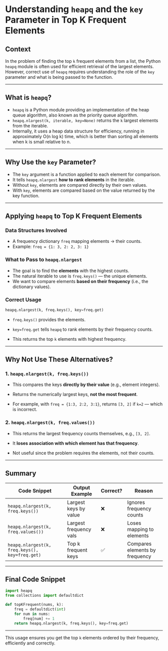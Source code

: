 
# Understanding `heapq` and the `key` Parameter in Top K Frequent Elements

## Context

In the problem of finding the top `k` frequent elements from a list, the Python `heapq` module is often used for efficient retrieval of the largest elements. However, correct use of `heapq` requires understanding the role of the `key` parameter and what is being passed to the function.

---

## What is `heapq`?

- `heapq` is a Python module providing an implementation of the heap queue algorithm, also known as the priority queue algorithm.
- `heapq.nlargest(k, iterable, key=None)` returns the `k` largest elements from the iterable.
- Internally, it uses a heap data structure for efficiency, running in approximately O(n log k) time, which is better than sorting all elements when k is small relative to n.

---

## Why Use the `key` Parameter?

- The `key` argument is a function applied to each element for comparison.
- It tells `heapq.nlargest` **how to rank elements** in the iterable.
- Without `key`, elements are compared directly by their own values.
- With `key`, elements are compared based on the value returned by the key function.

---

## Applying `heapq` to Top K Frequent Elements

### Data Structures Involved

- A frequency dictionary `freq` mapping elements → their counts.
- Example: `freq = {1: 3, 2: 2, 3: 1}`

### What to Pass to `heapq.nlargest`

- The goal is to find the **elements** with the highest counts.
- The natural iterable to use is `freq.keys()` — the unique elements.
- We want to compare elements **based on their frequency** (i.e., the dictionary values).

### Correct Usage

```python
heapq.nlargest(k, freq.keys(), key=freq.get)
````

- `freq.keys()` provides the elements.
    
- `key=freq.get` tells `heapq` to rank elements by their frequency counts.
    
- This returns the top `k` elements with highest frequency.
    

---

## Why Not Use These Alternatives?

### 1. `heapq.nlargest(k, freq.keys())`

- This compares the keys **directly by their value** (e.g., element integers).
    
- Returns the numerically largest keys, **not the most frequent**.
    
- For example, with `freq = {1:3, 2:2, 3:1}`, returns `[3, 2]` if `k=2` — which is incorrect.
    

### 2. `heapq.nlargest(k, freq.values())`

- This returns the largest frequency counts themselves, e.g., `[3, 2]`.
    
- It **loses association with which element has that frequency**.
    
- Not useful since the problem requires the elements, not their counts.
    

---

## Summary

|Code Snippet|Output Example|Correct?|Reason|
|---|---|---|---|
|`heapq.nlargest(k, freq.keys())`|Largest keys by value|❌|Ignores frequency counts|
|`heapq.nlargest(k, freq.values())`|Largest frequency vals|❌|Loses mapping to elements|
|`heapq.nlargest(k, freq.keys(), key=freq.get)`|Top k frequent keys|✅|Compares elements by frequency|

---

## Final Code Snippet

```python
import heapq
from collections import defaultdict

def topKFrequent(nums, k):
    freq = defaultdict(int)
    for num in nums:
        freq[num] += 1
    return heapq.nlargest(k, freq.keys(), key=freq.get)
```

---

This usage ensures you get the top `k` elements ordered by their frequency, efficiently and correctly.
